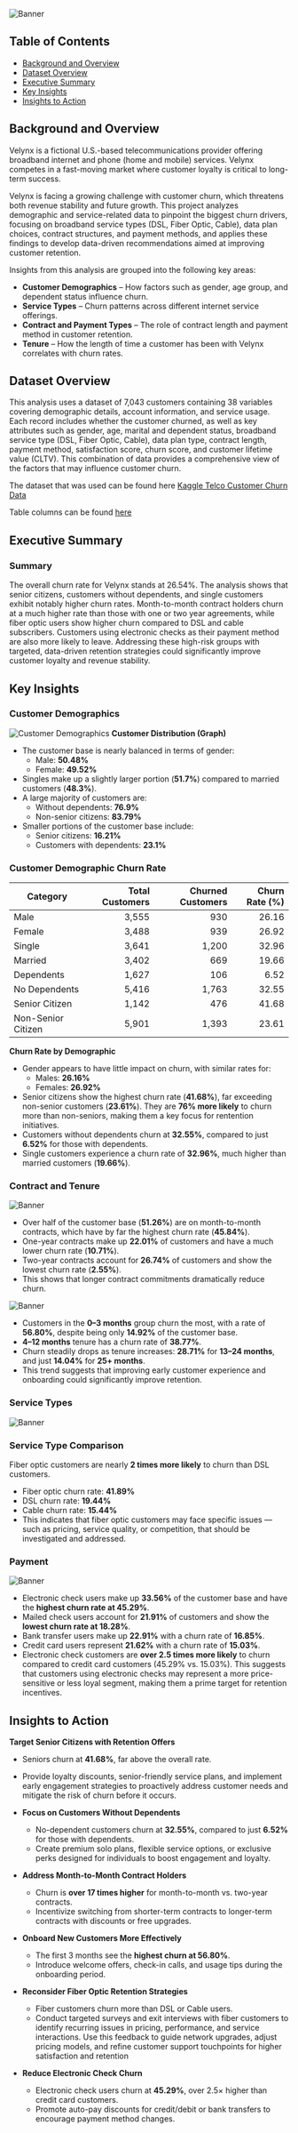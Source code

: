 
![Banner](Elements/Velynx.png)

## Table of Contents
- [Background and Overview](#background-and-overview)
- [Dataset Overview](#data-structure-overview)
- [Executive Summary](#executive-summary)
- [Key Insights](#insights-deep-dive)
- [Insights to Action](#recommendations)

## Background and Overview
Velynx is a fictional U.S.-based telecommunications provider offering broadband internet and phone (home and mobile) services. Velynx competes in a fast-moving market where customer loyalty is critical to long-term success.

Velynx is facing a growing challenge with customer churn, which threatens both revenue stability and future growth. This project analyzes demographic and service-related data to pinpoint the biggest churn drivers, focusing on broadband service types (DSL, Fiber Optic, Cable), data plan choices, contract structures, and payment methods, and applies these findings to develop data-driven recommendations aimed at improving customer retention.

Insights from this analysis are grouped into the following key areas:
- **Customer Demographics** – How factors such as gender, age group, and dependent status influence churn.  
- **Service Types** – Churn patterns across different internet service offerings.  
- **Contract and Payment Types** – The role of contract length and payment method in customer retention.  
- **Tenure** – How the length of time a customer has been with Velynx correlates with churn rates.  

## Dataset Overview
This analysis uses a dataset of 7,043 customers containing 38 variables covering demographic details, account information, and service usage. Each record includes whether the customer churned, as well as key attributes such as gender, age, marital and dependent status, broadband service type (DSL, Fiber Optic, Cable), data plan type, contract length, payment method, satisfaction score, churn score, and customer lifetime value (CLTV). This combination of data provides a comprehensive view of the factors that may influence customer churn.

The dataset that was used can be found here [Kaggle Telco Customer Churn Data](https://www.kaggle.com/datasets/alfathterry/telco-customer-churn-11-1-3)

Table columns can be found [here](sql/Create_Table.sql)

## Executive Summary
### Summary
The overall churn rate for Velynx stands at 26.54%. The analysis shows that senior citizens, customers without dependents, and single customers exhibit notably higher churn rates. Month-to-month contract holders churn at a much higher rate than those with one or two year agreements, while fiber optic users show higher churn compared to DSL and cable subscribers. Customers using electronic checks as their payment method are also more likely to leave. Addressing these high-risk groups with targeted, data-driven retention strategies could significantly improve customer loyalty and revenue stability.

## Key Insights
### Customer Demographics
![Customer Demographics](Elements/Demographics.png)
**Customer Distribution (Graph)**
- The customer base is nearly balanced in terms of gender:
  - Male: **50.48%**
  - Female: **49.52%**
- Singles make up a slightly larger portion (**51.7%**) compared to married customers (**48.3%**).
- A large majority of customers are:
  - Without dependents: **76.9%**
  - Non-senior citizens: **83.79%**
- Smaller portions of the customer base include:
  - Senior citizens: **16.21%**
  - Customers with dependents: **23.1%**

### Customer Demographic Churn Rate

| Category            | Total Customers | Churned Customers | Churn Rate (%) |
|---------------------|----------------:|------------------:|---------------:|
| Male                |           3,555 |               930 |          26.16 |
| Female              |           3,488 |               939 |          26.92 |
| Single              |           3,641 |             1,200 |          32.96 |
| Married             |           3,402 |               669 |          19.66 |
| Dependents          |           1,627 |               106 |           6.52 |
| No Dependents       |           5,416 |             1,763 |          32.55 |
| Senior Citizen      |           1,142 |               476 |          41.68 |
| Non-Senior Citizen  |           5,901 |             1,393 |          23.61 |

**Churn Rate by Demographic**
- Gender appears to have little impact on churn, with similar rates for:
  - Males: **26.16%**
  - Females: **26.92%**
- Senior citizens show the highest churn rate (**41.68%**), far exceeding non-senior customers (**23.61%**). They are **76% more likely** to churn more than non-seniors, making them a key focus for rentention initiatives. 
- Customers without dependents churn at **32.55%**, compared to just **6.52%** for those with dependents.
- Single customers experience a churn rate of **32.96%**, much higher than married customers (**19.66%**).

### Contract and Tenure
![Banner](Elements/Contract_Type.png)
- Over half of the customer base (**51.26%**) are on month-to-month contracts, which have by far the highest churn rate (**45.84%**).
- One-year contracts make up **22.01%** of customers and have a much lower churn rate (**10.71%**).
- Two-year contracts account for **26.74%** of customers and show the lowest churn rate (**2.55%**).
- This shows that longer contract commitments dramatically reduce churn.

![Banner](Elements/Tenure_Bucket_Churn.png)
- Customers in the **0–3 months** group churn the most, with a rate of **56.80%**, despite being only **14.92%** of the customer base.
- **4–12 months** tenure has a churn rate of **38.77%**.
- Churn steadily drops as tenure increases: **28.71%** for **13–24 months**, and just **14.04%** for **25+ months**.
- This trend suggests that improving early customer experience and onboarding could significantly improve retention.

### Service Types
![Banner](Elements/Services.png)
### Service Type Comparison
Fiber optic customers are nearly **2 times more likely** to churn than DSL customers.  
- Fiber optic churn rate: **41.89%**  
- DSL churn rate: **19.44%**  
- Cable churn rate: **15.44%**  
- This indicates that fiber optic customers may face specific issues — such as pricing, service quality, or competition, that should be investigated and addressed.

### Payment
![Banner](Elements/Payment_Method.png)
- Electronic check users make up **33.56%** of the customer base and have the **highest churn rate at 45.29%**.  
- Mailed check users account for **21.91%** of customers and show the **lowest churn rate at 18.28%**.  
- Bank transfer users make up **22.91%** with a churn rate of **16.85%**.  
- Credit card users represent **21.62%** with a churn rate of **15.03%**.   
- Electronic check customers are **over 2.5 times more likely** to churn compared to credit card customers (45.29% vs. 15.03%). This suggests that customers using electronic checks may represent a more price-sensitive or less loyal segment, making them a prime target for retention incentives.

## Insights to Action 
 **Target Senior Citizens with Retention Offers**  
  - Seniors churn at **41.68%**, far above the overall rate.  
  - Provide loyalty discounts, senior-friendly service plans, and implement early engagement strategies to            proactively address customer needs and mitigate the risk of churn before it occurs.

- **Focus on Customers Without Dependents**  
  - No-dependent customers churn at **32.55%**, compared to just **6.52%** for those with dependents.  
  - Create premium solo plans, flexible service options, or exclusive perks designed for individuals to boost         engagement and loyalty.

- **Address Month-to-Month Contract Holders**  
  - Churn is **over 17 times higher** for month-to-month vs. two-year contracts.  
  - Incentivize switching from shorter-term contracts to longer-term contracts with discounts or free upgrades.

- **Onboard New Customers More Effectively**  
  - The first 3 months see the **highest churn at 56.80%**.  
  - Introduce welcome offers, check-in calls, and usage tips during the onboarding period.

- **Reconsider Fiber Optic Retention Strategies**  
  - Fiber customers churn more than DSL or Cable users.  
  - Conduct targeted surveys and exit interviews with fiber customers to identify recurring issues in pricing,        performance, and service interactions. Use this feedback to guide network upgrades, adjust pricing models,        and refine customer support touchpoints for higher satisfaction and retention

- **Reduce Electronic Check Churn**  
  - Electronic check users churn at **45.29%**, over 2.5× higher than credit card customers.  
  - Promote auto-pay discounts for credit/debit or bank transfers to encourage payment method changes.



